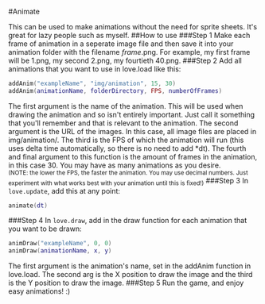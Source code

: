 #Animate

This can be used to make animations without the need for sprite sheets. It's great for lazy people such as myself.
##How to use
###Step 1
Make each frame of animation in a seperate image file and then save it into your animation folder with the filename *frame*.png. For example, my first frame will be 1.png, my second 2.png, my fourtieth 40.png.
###Step 2
Add all animations that you want to use in love.load like this:
```Lua
addAnim("exampleName", "img/animation", 15, 30)
addAnim(animationName, folderDirectory, FPS, numberOfFrames)
```
The first argument is the name of the animation. This will be used when drawing the animation and so isn't entirely important. Just call it something that you'll remember and that is relevant to the animation. The second argument is the URL of the images. In this case, all image files are placed in img/animation/. The third is the FPS of which the animation will run (this uses delta time automatically, so there is no need to add *dt). The fourth and final argument to this function is the amount of frames in the animation, in this case 30. You may have as many animations as you desire.
<br><sub>(NOTE: the lower the FPS, the faster the animation. You may use decimal numbers. Just experiment with what works best with your animation until this is fixed!)</sub>
###Step 3
In `love.update`, add this at any point:
```Lua
animate(dt)
```
###Step 4
In `love.draw`, add in the draw function for each animation that you want to be drawn:
```Lua
animDraw("exampleName", 0, 0)
animDraw(animationName, x, y)
```
The first argument is the animation's name, set in the addAnim function in love.load. The second arg is the X position to draw the image and the third is the Y position to draw the image.
###Step 5
Run the game, and enjoy easy animations! :)

